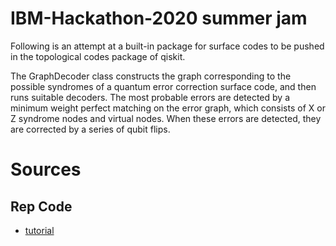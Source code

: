 # IBM-Hackathon-2020 summer jam
Following is an attempt at a built-in package for surface codes to be pushed in the topological codes package of qiskit.

The GraphDecoder class constructs the graph corresponding to the possible syndromes of a quantum error correction surface code, and then runs suitable decoders. The most probable errors are detected by a minimum weight perfect matching on the error graph, which consists of X or Z syndrome nodes and virtual nodes. When these errors are detected, they are corrected by a series of qubit flips.

# Sources

## Rep Code
- [tutorial](https://qiskit.org/textbook/ch-quantum-hardware/error-correction-repetition-code.html#Lookup-table-decoding)

